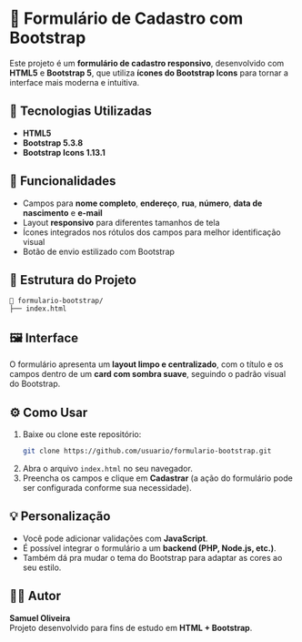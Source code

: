 # 📝 Formulário de Cadastro com Bootstrap

Este projeto é um **formulário de cadastro responsivo**, desenvolvido com **HTML5** e **Bootstrap 5**, que utiliza **ícones do Bootstrap Icons** para tornar a interface mais moderna e intuitiva.

## 🚀 Tecnologias Utilizadas
- **HTML5**
- **Bootstrap 5.3.8**
- **Bootstrap Icons 1.13.1**

## 🎯 Funcionalidades
- Campos para **nome completo**, **endereço**, **rua**, **número**, **data de nascimento** e **e-mail**  
- Layout **responsivo** para diferentes tamanhos de tela  
- Ícones integrados nos rótulos dos campos para melhor identificação visual  
- Botão de envio estilizado com Bootstrap  

## 🧩 Estrutura do Projeto
```
📂 formulario-bootstrap/
├── index.html
```

## 🖼️ Interface
O formulário apresenta um **layout limpo e centralizado**, com o título e os campos dentro de um **card com sombra suave**, seguindo o padrão visual do Bootstrap.

## ⚙️ Como Usar
1. Baixe ou clone este repositório:
   ```bash
   git clone https://github.com/usuario/formulario-bootstrap.git
   ```
2. Abra o arquivo `index.html` no seu navegador.
3. Preencha os campos e clique em **Cadastrar** (a ação do formulário pode ser configurada conforme sua necessidade).

## 💡 Personalização
- Você pode adicionar validações com **JavaScript**.
- É possível integrar o formulário a um **backend (PHP, Node.js, etc.)**.
- Também dá pra mudar o tema do Bootstrap para adaptar as cores ao seu estilo.

## 👨‍💻 Autor
**Samuel Oliveira**  
Projeto desenvolvido para fins de estudo em **HTML + Bootstrap**.
